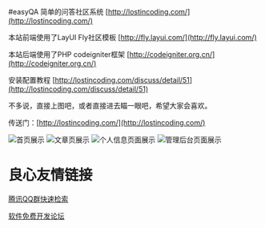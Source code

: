#easyQA
简单的问答社区系统 [http://lostincoding.com/](http://lostincoding.com/)

本站前端使用了LayUI Fly社区模板 [http://fly.layui.com/](http://fly.layui.com/) 

本站后端使用了PHP codeigniter框架 [http://codeigniter.org.cn/](http://codeigniter.org.cn/) 

安装配置教程 [http://lostincoding.com/discuss/detail/51](http://lostincoding.com/discuss/detail/51)

不多说，直接上图吧，或者直接进去瞄一眼吧，希望大家会喜欢。

传送门：[http://lostincoding.com/](http://lostincoding.com/)

![首页展示](http://git.oschina.net/uploads/images/2017/0101/155114_839aa050_910665.jpeg "首页展示")
![文章页展示](http://git.oschina.net/uploads/images/2017/0101/155254_ae6b4fb0_910665.jpeg "文章页展示")
![个人信息页面展示](http://git.oschina.net/uploads/images/2017/0101/155352_a2f2d992_910665.jpeg "个人信息页面展示")
![管理后台页面展示](http://git.oschina.net/uploads/images/2017/0101/155546_a400143b_910665.jpeg "管理后台页面展示")

 # 良心友情链接

[腾讯QQ群快速检索](http://u.720life.cn/s/8cf73f7c)

[软件免费开发论坛](http://u.720life.cn/s/bbb01dc0)